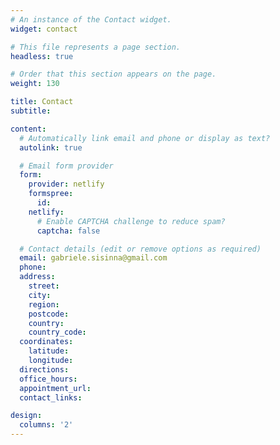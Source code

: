 ```yaml
---
# An instance of the Contact widget.
widget: contact

# This file represents a page section.
headless: true

# Order that this section appears on the page.
weight: 130

title: Contact
subtitle:

content:
  # Automatically link email and phone or display as text?
  autolink: true

  # Email form provider
  form:
    provider: netlify
    formspree:
      id:
    netlify:
      # Enable CAPTCHA challenge to reduce spam?
      captcha: false

  # Contact details (edit or remove options as required)
  email: gabriele.sisinna@gmail.com
  phone: 
  address:
    street: 
    city: 
    region: 
    postcode: 
    country: 
    country_code: 
  coordinates:
    latitude: 
    longitude: 
  directions: 
  office_hours:
  appointment_url:
  contact_links:

design:
  columns: '2'
---
```

